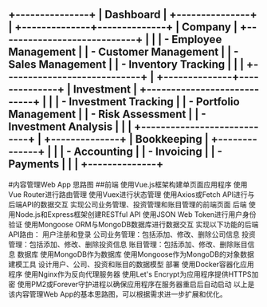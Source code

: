 +---------------+
|   Dashboard   |
+---------------+
        |
+--------------+--------------+
|         Company            |
+----------------------------+
|                            |
| - Employee Management      |
| - Customer Management      |
| - Sales Management         |
| - Inventory Tracking       |
|                            |
+----------------------------+
        |
+--------------+--------------+
|       Investment           |
+----------------------------+
|                            |
| - Investment Tracking      |
| - Portfolio Management     |
| - Risk Assessment          |
| - Investment Analysis      |
|                            |
+----------------------------+
        |
+--------------+
|  Bookkeeping |
+--------------+
|              |
| - Accounting |
| - Invoicing  |
| - Payments   |
|              |
+--------------+
----------
#内容管理Web App 思路图
##前端
使用Vue.js框架构建单页面应用程序
使用Vue Router进行路由管理
使用Vuex进行状态管理
使用Axios或Fetch API进行与后端API的数据交互
实现公司业务管理、投资管理和账目管理的前端页面
后端
使用Node.js和Express框架创建RESTful API
使用JSON Web Token进行用户身份验证
使用Mongoose ORM与MongoDB数据库进行数据交互
实现以下功能的后端API路由：
用户注册和登录
公司业务管理：包括添加、修改、删除公司信息
投资管理：包括添加、修改、删除投资信息
账目管理：包括添加、修改、删除账目信息
数据库
使用MongoDB作为数据库
使用Mongoose作为MongoDB的对象数据建模工具
设计用户、公司、投资和账目的数据模型
部署
使用Docker容器化应用程序
使用Nginx作为反向代理服务器
使用Let's Encrypt为应用程序提供HTTPS加密
使用PM2或Forever守护进程以确保应用程序在服务器重启后自动启动
以上是该内容管理Web App的基本思路图，可以根据需求进一步扩展和优化。
